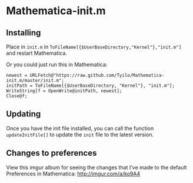 Mathematica-init.m
==================

Installing
-------------

Place in `init.m` in `ToFileName[{$UserBaseDirectory,"Kernel"},"init.m"]` and restart Mathematica.

Or you could just run this in Mathematica:

```
newest = URLFetch@"https://raw.github.com/Tyilo/Mathematica-init.m/master/init.m";
initPath = ToFileName[{$UserBaseDirectory, "Kernel"}, "init.m"];
WriteString[f = OpenWrite@initPath, newest];
Close@f;
```

Updating
-------------

Once you have the init file installed, you can call the function `updateInitFile[]` to update the `init` file to the latest version.

Changes to preferences
--------------------------

View this imgur album for seeing the changes that I've made to the default Preferences in Mathematica: <http://imgur.com/a/ko9A4>
